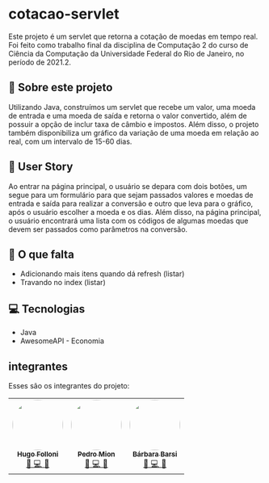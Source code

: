 # cotacao-servlet

Este projeto é um servlet que retorna a cotação de moedas em tempo real. Foi feito como trabalho final da disciplina de Computação 2 do curso de Ciência da Computação da Universidade Federal do Rio de Janeiro, no período de 2021.2.

## 📖 Sobre este projeto
Utilizando Java, construímos um servlet que recebe um valor, uma moeda de entrada e uma moeda de saída e retorna o valor convertido, além de possuir a opção de inclur taxa de câmbio e impostos. Além disso, o projeto também disponibiliza um gráfico da variação de uma moeda em relação ao real, com um intervalo de 15-60 dias.

## 🧔 User Story
Ao entrar na página principal, o usuário se depara com dois botões, um segue para um formulário para que sejam passados valores e moedas de entrada e saída para realizar a conversão e outro que leva para o gráfico, após o usuário escolher a moeda e os dias. Além disso, na página principal, o usuário encontrará uma lista com os códigos de algumas moedas que devem ser passados como parâmetros na conversão.

## 🎁 O que falta
- Adicionando mais itens quando dá refresh (listar)
- Travando no index (listar)

## 💻 Tecnologias
- Java
- AwesomeAPI - Economia

## integrantes

Esses são os integrantes do projeto:

<table>
  <tr>
    <td align="center"><a href="https://github.com/hugofolloni"><img style="border-radius: 50%;" src="https://avatars.githubusercontent.com/u/82226141?v=4" width="100px;" alt=""/><br /><sub><b>Hugo Folloni</b></sub></a><br /><a href="https://github.com/hugofolloni/cotacao-servlet/commits?author=hugofolloni" title="Hugo Folloni">🤔 💻 🚧</a></td>
    <td align="center"><a href="https://github.com/PedroMion"><img style="border-radius: 50%;" src="https://avatars.githubusercontent.com/u/91387133?v=4" width="100px;" alt=""/><br /><sub><b>Pedro Mion</b></sub></a><br /><a href="https://github.com/PedroMion/cotacao-servlet" title="Pedro Mion">🤔 💻 🚧</a></td>
    <td align="center"><a href="https://github.com/barbarabarsi"><img style="border-radius: 50%;" src="https://avatars.githubusercontent.com/u/91387186?v=4" width="100px;" alt=""/><br /><sub><b>Bárbara Barsi</b></sub></a><br /><a href="https://github.com/barbarabarsi/cotacao-servlet" title="Bárbara Barsi">🤔 💻 🚧</a></td>
  </tr>
</table>